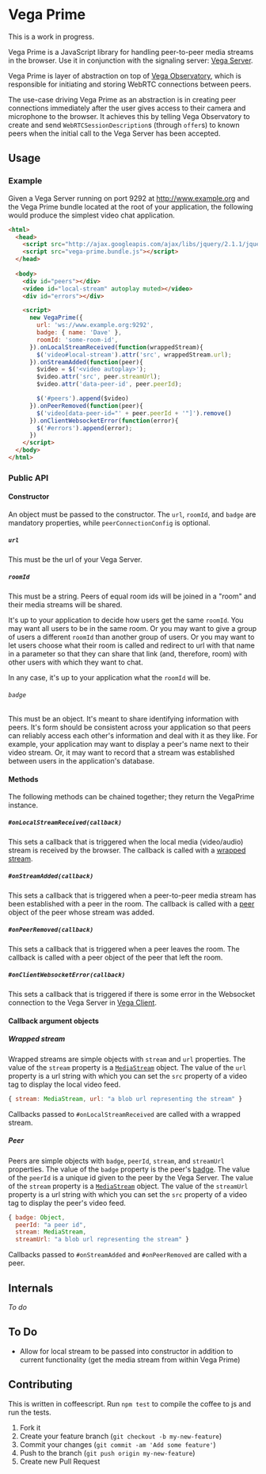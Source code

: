 # Vega Prime

This is a work in progress.

Vega Prime is a JavaScript library for handling peer-to-peer
media streams in the browser.
Use it in conjunction with the signaling server:
[Vega Server](https://github.com/davejachimiak/vega_server).

Vega Prime is layer of abstraction on top of
[Vega Observatory](https://github.com/davejachimiak/vega-observatory),
which is responsible for initiating and storing WebRTC connections
between peers.

The use-case driving Vega Prime as an abstraction is in creating peer
connections immediately after the user gives access to their camera
and microphone to the browser. It achieves this by telling Vega Observatory
to create and send `WebRTCSessionDescription`s (through `offer`s) to known
peers when the initial call to the Vega Server has been accepted.

## Usage

### Example

Given a Vega Server running on port 9292 at http://www.example.org and
the Vega Prime bundle located at the root of your application,
the following would produce the simplest video chat application.

```html
<html>
  <head>
    <script src="http://ajax.googleapis.com/ajax/libs/jquery/2.1.1/jquery.min.js"></script>
    <script src="vega-prime.bundle.js"></script>
  </head>
  
  <body>
    <div id="peers"></div>
    <video id="local-stream" autoplay muted></video>
    <div id="errors"></div>

    <script>
      new VegaPrime({
        url: 'ws://www.example.org:9292', 
        badge: { name: 'Dave' },
        roomId: 'some-room-id',
      }).onLocalStreamReceived(function(wrappedStream){
        $('video#local-stream').attr('src', wrappedStream.url);
      }).onStreamAdded(function(peer){
        $video = $('<video autoplay>');
        $video.attr('src', peer.streamUrl);
        $video.attr('data-peer-id', peer.peerId);

        $('#peers').append($video)
      }).onPeerRemoved(function(peer){
        $('video[data-peer-id="' + peer.peerId + '"]').remove()
      }).onClientWebsocketError(function(error){
        $('#errors').append(error);
      })
    </script>
  </body>
</html>
```

### Public API

#### Constructor

An object must be passed to the constructor.
The `url`, `roomId`, and `badge` are mandatory
properties, while `peerConnectionConfig` is optional.

##### `url`

This must be the url of your Vega Server.

##### `roomId`

This must be a string. Peers of equal room ids
will be joined in a "room" and their media streams will be shared.

It's up to your application to decide how users get the same `roomId`.
You may want all users to be in the same room. Or you may want to give
a group of users a different `roomId` than another group of users.
Or you may want to let users choose what their room is called and
redirect to url with that name in a parameter so that they can share that
link (and, therefore, room) with other users with which they want
to chat.

In any case, it's up to your application what the `roomId` will be.

###### `badge`

This must be an object. It's meant to share identifying information
with peers. It's form should be consistent across your application so
that peers can reliably access each other's information and deal with it as
they like. For example, your application may want to display a peer's
name next to their video stream. Or, it may want to record that a stream
was established between users in the application's database.

#### Methods

The following methods can be chained together;
they return the VegaPrime instance.

##### `#onLocalStreamReceived(callback)`

This sets a callback that is triggered when the local media
(video/audio) stream is received by the browser. The callback
is called with a [wrapped stream](#wrapped-stream).

##### `#onStreamAdded(callback)`

This sets a callback that is triggered when a peer-to-peer
media stream has been established with a peer in the room.
The callback is called with a [peer](#peer)
object of the peer whose stream was added.

##### `#onPeerRemoved(callback)`

This sets a callback that is triggered when a peer leaves the
room. The callback is called with a peer object of the peer
that left the room.

##### `#onClientWebsocketError(callback)`

This sets a callback that is triggered if there is some error
in the Websocket connection to the Vega Server in
[Vega Client](https://github.com/davejachimiak/vega-client).

#### Callback argument objects

##### Wrapped stream

Wrapped streams are simple objects with `stream` and `url` properties.
The value of the `stream` property is a [`MediaStream`](http://www.w3.org/TR/mediacapture-streams/#idl-def-MediaStream)
object. The value of the `url` property is a url string with which you can set
the `src` property of a video tag to display the local video feed.

```javascript
{ stream: MediaStream, url: "a blob url representing the stream" }
```

Callbacks passed to `#onLocalStreamReceived` are called with a wrapped stream.

##### Peer

Peers are simple objects with `badge`, `peerId`, `stream`,
and `streamUrl` properties. The value of the `badge` property
is the peer's [badge](#badge).
The value of the `peerId` is a unique id given to the peer by the Vega Server.
The value of the `stream` property is a
[`MediaStream`](http://www.w3.org/TR/mediacapture-streams/#idl-def-MediaStream)
object. The value of the `streamUrl` property is a url string with
which you can set the `src` property of a video tag to display the
peer's video feed.

```javascript
{ badge: Object,
  peerId: "a peer id",
  stream: MediaStream,
  streamUrl: "a blob url representing the stream" }
```

Callbacks passed to `#onStreamAdded` and `#onPeerRemoved` are called
with a peer.

## Internals 

*To do*

## To Do

* Allow for local stream to be passed into constructor in addition to
  current functionality (get the media stream from within Vega Prime)

## Contributing

This is written in coffeescript. Run `npm test` to compile the coffee to js
and run the tests.

1. Fork it
2. Create your feature branch (`git checkout -b my-new-feature`)
3. Commit your changes (`git commit -am 'Add some feature'`)
4. Push to the branch (`git push origin my-new-feature`)
5. Create new Pull Request
